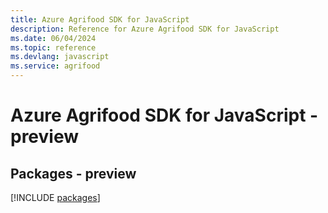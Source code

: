 ```yaml
---
title: Azure Agrifood SDK for JavaScript
description: Reference for Azure Agrifood SDK for JavaScript
ms.date: 06/04/2024
ms.topic: reference
ms.devlang: javascript
ms.service: agrifood
---
```

# Azure Agrifood SDK for JavaScript - preview
## Packages - preview
[!INCLUDE [packages](agrifood-index.md)]